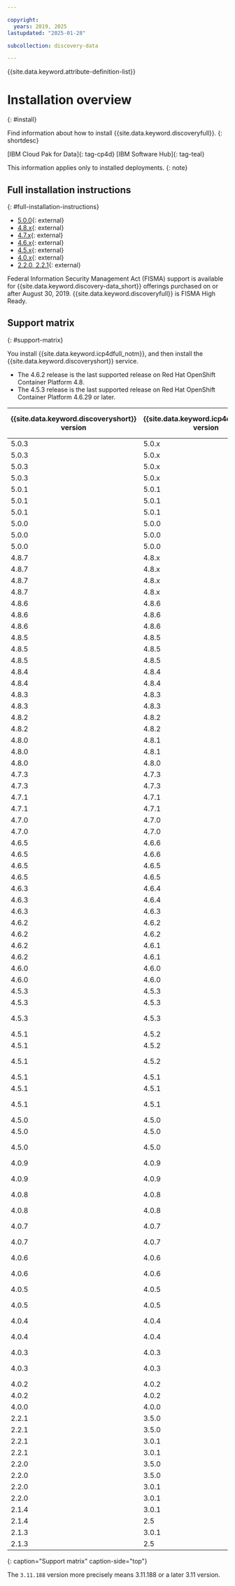 ```yaml
---

copyright:
  years: 2019, 2025
lastupdated: "2025-01-28"

subcollection: discovery-data

---
```


{{site.data.keyword.attribute-definition-list}}

# Installation overview
{: #install}

Find information about how to install {{site.data.keyword.discoveryfull}}.
{: shortdesc}

[IBM Cloud Pak for Data]{: tag-cp4d} [IBM Software Hub]{: tag-teal}

This information applies only to installed deployments.
{: note}

## Full installation instructions
{: #full-installation-instructions}



- [5.0.0](https://www.ibm.com/docs/SSQNUZ_5.0.x/svc-discovery/discovery-install-overview.html){: external}
- [4.8.x](https://www.ibm.com/docs/SSQNUZ_4.8.x/svc-discovery/discovery-install-overview.html){: external}
- [4.7.x](https://www.ibm.com/docs/SSQNUZ_4.7.x/svc-discovery/discovery-install-overview.html){: external}
- [4.6.x](https://www.ibm.com/docs/SSQNUZ_4.6.x/svc-discovery/discovery-install-overview.html){: external}
- [4.5.x](https://www.ibm.com/docs/SSQNUZ_4.5.x/svc-discovery/discovery-install-overview.html){: external}
- [4.0.x](https://www.ibm.com/docs/en/cloud-paks/cp-data/4.0?topic=discovery-installing-watson){: external}
- [2.2.0, 2.2.1](https://www.ibm.com/docs/cloud-paks/cp-data/3.5.0?topic=services-watson-discovery){: external}

Federal Information Security Management Act (FISMA) support is available for {{site.data.keyword.discovery-data_short}} offerings purchased on or after August 30, 2019. {{site.data.keyword.discoveryfull}} is FISMA High Ready.

## Support matrix
{: #support-matrix}

You install {{site.data.keyword.icp4dfull_notm}}, and then install the {{site.data.keyword.discoveryshort}} service.

- The 4.6.2 release is the last supported release on Red Hat OpenShift Container Platform 4.8.
- The 4.5.3 release is the last supported release on Red Hat OpenShift Container Platform 4.6.29 or later.





| {{site.data.keyword.discoveryshort}} version | {{site.data.keyword.icp4dfull_notm}} version | Red Hat OpenShift version |
| ----------------------------------|----------------|----------------|
| 5.0.3 | 5.0.x | 4.16 |
| 5.0.3 | 5.0.x | 4.15 |
| 5.0.3 | 5.0.x | 4.14 |
| 5.0.3 | 5.0.x | 4.12 |
| 5.0.1 | 5.0.1 | 4.15 |
| 5.0.1 | 5.0.1 | 4.14 |
| 5.0.1 | 5.0.1 | 4.12 |
| 5.0.0 | 5.0.0 | 4.15 |
| 5.0.0 | 5.0.0 | 4.14 |
| 5.0.0 | 5.0.0 | 4.12 |
| 4.8.7 | 4.8.x | 4.16 |
| 4.8.7 | 4.8.x | 4.15 |
| 4.8.7 | 4.8.x | 4.14 |
| 4.8.7 | 4.8.x | 4.12 |
| 4.8.6 | 4.8.6 | 4.15 |
| 4.8.6 | 4.8.6 | 4.14 |
| 4.8.6 | 4.8.6 | 4.12 |
| 4.8.5 | 4.8.5 | 4.15 |
| 4.8.5 | 4.8.5 | 4.14 |
| 4.8.5 | 4.8.5 | 4.12 |
| 4.8.4 | 4.8.4 | 4.14 |
| 4.8.4 | 4.8.4 | 4.12 |
| 4.8.3 | 4.8.3 | 4.14 |
| 4.8.3 | 4.8.3 | 4.12 |
| 4.8.2 | 4.8.2 | 4.14 |
| 4.8.2 | 4.8.2 | 4.12 |
| 4.8.0 | 4.8.1 | 4.14 |
| 4.8.0 | 4.8.1 | 4.12 |
| 4.8.0 | 4.8.0 | 4.12 |
| 4.7.3 | 4.7.3 | 4.12 |
| 4.7.3 | 4.7.3 | 4.10 |
| 4.7.1 | 4.7.1 | 4.12 |
| 4.7.1 | 4.7.1 | 4.10 |
| 4.7.0 | 4.7.0 | 4.12 |
| 4.7.0 | 4.7.0 | 4.10 |
| 4.6.5 | 4.6.6 | 4.12 |
| 4.6.5 | 4.6.6 | 4.10 |
| 4.6.5 | 4.6.5 | 4.12 |
| 4.6.5 | 4.6.5 | 4.10 |
| 4.6.3 | 4.6.4 | 4.12 |
| 4.6.3 | 4.6.4 | 4.10 |
| 4.6.3 | 4.6.3 | 4.10 |
| 4.6.2 | 4.6.2 | 4.10 |
| 4.6.2 | 4.6.2 | 4.8 |
| 4.6.2 | 4.6.1 | 4.10 |
| 4.6.2 | 4.6.1 | 4.8 |
| 4.6.0 | 4.6.0 | 4.10 |
| 4.6.0 | 4.6.0 | 4.8 |
| 4.5.3 | 4.5.3 | 4.10 |
| 4.5.3 | 4.5.3 | 4.8 |
| 4.5.3 | 4.5.3 | 4.6.29 or later |
| 4.5.1 | 4.5.2 | 4.10 |
| 4.5.1 | 4.5.2 | 4.8 |
| 4.5.1 | 4.5.2 | 4.6.29 or later |
| 4.5.1 | 4.5.1 | 4.10 |
| 4.5.1 | 4.5.1 | 4.8 |
| 4.5.1 | 4.5.1 | 4.6.29 or later |
| 4.5.0 | 4.5.0 | 4.10 |
| 4.5.0 | 4.5.0 | 4.8 |
| 4.5.0 | 4.5.0 | 4.6.29 or later |
| 4.0.9 | 4.0.9 | 4.8 |
| 4.0.9 | 4.0.9 | 4.6.29 or later |
| 4.0.8 | 4.0.8 | 4.8 |
| 4.0.8 | 4.0.8 | 4.6.29 or later |
| 4.0.7 | 4.0.7 | 4.8 |
| 4.0.7 | 4.0.7 | 4.6.29 or later |
| 4.0.6 | 4.0.6 | 4.8 |
| 4.0.6 | 4.0.6 | 4.6.29 or later |
| 4.0.5 | 4.0.5 | 4.8 |
| 4.0.5 | 4.0.5 | 4.6.29 or later |
| 4.0.4 | 4.0.4 | 4.8 |
| 4.0.4 | 4.0.4 | 4.6.29 or later |
| 4.0.3 | 4.0.3 | 4.8 |
| 4.0.3 | 4.0.3 | 4.6.29 or later |
| 4.0.2 | 4.0.2 | 4.8 |
| 4.0.2 | 4.0.2 | 4.6 |
| 4.0.0 | 4.0.0 | 4.6 |
| 2.2.1 | 3.5.0 | 4.5, 4.6 |
| 2.2.1 | 3.5.0 | 3.11.188 |
| 2.2.1 | 3.0.1 | 4.5, 4.6 |
| 2.2.1 | 3.0.1 | 3.11.188 |
| 2.2.0 | 3.5.0 | 4.5 |
| 2.2.0 | 3.5.0 | 3.11.188 |
| 2.2.0 | 3.0.1 | 4.5 |
| 2.2.0 | 3.0.1 | 3.11 |
| 2.1.4 | 3.0.1 | 3.11.188 |
| 2.1.4 | 2.5 | 3.11 |
| 2.1.3 | 3.0.1 | 3.11.188 |
| 2.1.3 | 2.5 | 3.11 |
{: caption="Support matrix" caption-side="top"}



The `3.11.188` version more precisely means 3.11.188 or a later 3.11 version.
